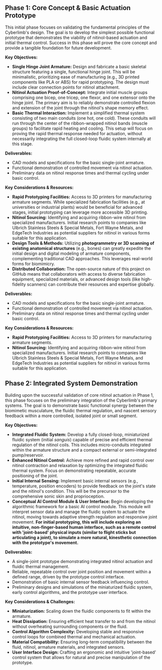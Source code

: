 ## Phase 1: Core Concept & Basic Actuation Prototype

This initial phase focuses on validating the fundamental principles of the Cyberlimb's design. The goal is to develop the simplest possible functional prototype that demonstrates the viability of nitinol-based actuation and initial thermal control. Success in this phase will prove the core concept and provide a tangible foundation for future development.

**Key Objectives:**

* **Single Hinge Joint Armature:** Design and fabricate a basic skeletal structure featuring a single, functional hinge joint. This will be minimalistic, prioritizing ease of manufacturing (e.g., 3D printed components like PLA or ABS) for rapid prototyping. The design must include clear connection points for nitinol attachment.
* **Nitinol Actuation Proof-of-Concept:** Integrate initial muscle groups comprising one bicep, one tricep, one flexor, and one extensor onto the hinge joint. The primary aim is to reliably demonstrate controlled flexion and extension of the joint through the nitinol's shape memory effect.
* **Basic Thermal Interaction:** Implement a simplified thermal system consisting of two main conduits (one hot, one cold). These conduits will run through the center of the ribbon-wrapped nitinol bands (muscle groups) to facilitate rapid heating and cooling. This setup will focus on proving the rapid thermal response needed for actuation, without necessarily integrating the full closed-loop fluidic system internally at this stage.

**Deliverables:**

* CAD models and specifications for the basic single-joint armature.
* Functional demonstration of controlled movement via nitinol actuation.
* Preliminary data on nitinol response times and thermal cycling under basic control.

**Key Considerations & Resources:**

* **Rapid Prototyping Facilities:** Access to 3D printers for manufacturing armature segments. While specialized fabrication facilities (e.g., at universities or industrial plants) would be beneficial for advanced stages, initial prototyping can leverage more accessible 3D printing.
* **Nitinol Sourcing:** Identifying and acquiring ribbon-wire nitinol from specialized manufacturers. Initial research points to companies like Ulbrich Stainless Steels & Special Metals, Fort Wayne Metals, and EdgeTech Industries as potential suppliers for nitinol in various forms suitable for this application.
* **Design Tools & Methods:** Utilizing **photogrammetry or 3D scanning of existing anatomical structures** (e.g., bones) can greatly expedite the initial design and digital modeling of armature components, complementing traditional CAD approaches. This leverages real-world forms for biomimicry.
* **Distributed Collaboration:** The open-source nature of this project on GitHub means that collaborators with access to diverse fabrication equipment, specialized materials, or advanced design tools (like high-fidelity scanners) can contribute their resources and expertise globally.

**Deliverables:**

* CAD models and specifications for the basic single-joint armature.
* Functional demonstration of controlled movement via nitinol actuation.
* Preliminary data on nitinol response times and thermal cycling under basic control.

**Key Considerations & Resources:**

* **Rapid Prototyping Facilities:** Access to 3D printers for manufacturing armature segments.
* **Nitinol Sourcing:** Identifying and acquiring ribbon-wire nitinol from specialized manufacturers. Initial research points to companies like Ulbrich Stainless Steels & Special Metals, Fort Wayne Metals, and EdgeTech Industries as potential suppliers for nitinol in various forms suitable for this application.

## Phase 2: Integrated System Demonstration

Building upon the successful validation of core nitinol actuation in Phase 1, this phase focuses on the preliminary integration of the Cyberlimb's primary systems. The goal is to demonstrate basic functional synergy between the biomimetic musculature, the fluidic thermal regulation, and nascent sensory feedback within a more controlled, isolated joint or small segment.

**Key Objectives:**

* **Integrated Fluidic System:** Develop a fully closed-loop, miniaturized fluidic system (initial *sanguis*) capable of precise and efficient thermal regulation of the nitinol coils. This includes micro-conduits integrated within the armature structure and a compact external or semi-integrated pump/reservoir.
* **Enhanced Nitinol Control:** Achieve more refined and rapid control over nitinol contraction and relaxation by optimizing the integrated fluidic thermal system. Focus on demonstrating repeatable, accurate positioning of the joint.
* **Initial Internal Sensing:** Implement basic internal sensors (e.g., temperature, position encoders) to provide feedback on the joint's state and the nitinol's condition. This will be the precursor to the comprehensive sonic skin and proprioception.
* **Conceptual AI Control Module & User Interface:** Begin developing the algorithmic framework for a basic AI control module. This module will interpret sensor data and manage the fluidic system to actuate the nitinol, moving towards adaptive strength regulation and responsive joint movement. **For initial prototyping, this will include exploring an intuitive, non-finger-based human interface, such as a remote control with 'joint-based' physical inputs (similar to flight sticks but articulating a joint), to simulate a more natural, kinesthetic connection with the prototype's movement.**

**Deliverables:**

* A single-joint prototype demonstrating integrated nitinol actuation and fluidic thermal management.
* Reliable, repeatable control over joint position and movement within a defined range, driven by the prototype control interface.
* Demonstration of basic internal sensor feedback influencing control.
* Preliminary designs and simulations of the miniaturized fluidic system, early control algorithms, and the prototype user interface.

**Key Considerations & Challenges:**

* **Miniaturization:** Scaling down the fluidic components to fit within the armature.
* **Heat Dissipation:** Ensuring efficient heat transfer to and from the nitinol without overheating surrounding components or the fluid.
* **Control Algorithm Complexity:** Developing stable and responsive control loops for combined thermal and mechanical actuation.
* **Material Compatibility:** Ensuring long-term compatibility between the fluid, nitinol, armature materials, and integrated sensors.
* **User Interface Design:** Crafting an ergonomic and intuitive 'joint-based' control system that allows for natural and precise manipulation of the prototype.
